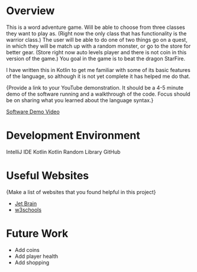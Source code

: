 # Overview

This is a word adventure game. Will be able to choose from three classes they want to play as. (Right now the only class that has 
functionality is the warrior class.) The user will be able to do one of two things go on a quest, in which they will be match up with
a random monster, or go to the store for better gear. (Store right now auto levels player and there is not coin
in this version of the game.) You goal in the game is to beat the dragon StarFire.

I have written this in Kotlin to get me familiar with some of its basic features of the language, so although it is not yet complete
it has helped me do that.

{Provide a link to your YouTube demonstration. It should be a 4-5 minute demo of the software running and a walkthrough of the code. Focus should be on sharing what you learned about the language syntax.}

[Software Demo Video](http://youtube.link.goes.here)

# Development Environment

IntelliJ IDE
Kotlin
Kotlin Random Library
GitHub

# Useful Websites

{Make a list of websites that you found helpful in this project}

- [Jet Brain](https://www.jetbrains.com/help/idea/getting-started.html)
- [w3schools](https://www.w3schools.com/)

# Future Work

- Add coins
- Add player health
- Add shopping